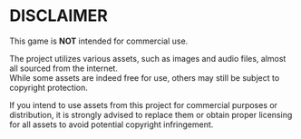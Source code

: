 # DISCLAIMER

This game is **NOT** intended for commercial use.

The project utilizes various assets, such as images and audio files, almost all sourced from the internet. <br>
While some assets are indeed free for use, others may still be subject to copyright protection.

If you intend to use assets from this project for commercial purposes or distribution, it is strongly advised to replace them or obtain proper licensing for all assets to avoid potential copyright infringement.
